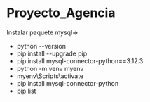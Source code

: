 # Proyecto_Agencia
Instalar paquete mysql=>
 - python --version
 - pip install --upgrade pip
 - pip install mysql-connector-python==3.12.3
 - python -m venv myenv
 - myenv\Scripts\activate
 - pip install mysql-connector-python
 - pip list
